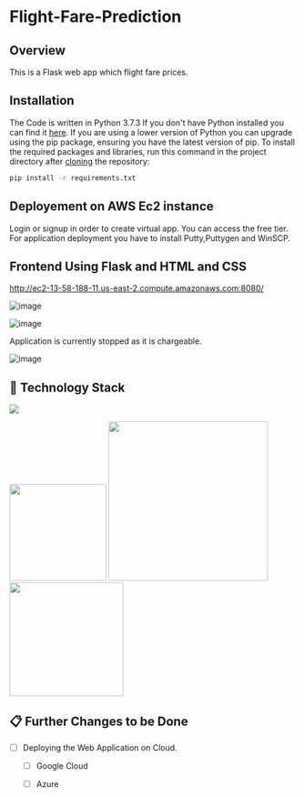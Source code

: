 # Flight-Fare-Prediction


## Overview
This is a Flask web app which flight fare prices.


## Installation
The Code is written in Python 3.7.3 If you don't have Python installed you can find it [here](https://www.python.org/downloads/). If you are using a lower version of Python you can upgrade using the pip package, ensuring you have the latest version of pip. To install the required packages and libraries, run this command in the project directory after [cloning](https://www.howtogeek.com/451360/how-to-clone-a-github-repository/) the repository:
```bash
pip install -r requirements.txt
```


## Deployement on AWS Ec2 instance
Login or signup in order to create virtual app. You can access the free tier. For application deployment you have to install Putty,Puttygen and WinSCP.


## Frontend Using Flask and HTML and CSS


http://ec2-13-58-188-11.us-east-2.compute.amazonaws.com:8080/

![image](https://user-images.githubusercontent.com/75041273/125109714-5445a780-e101-11eb-8fba-69653fc14576.png)

![image](https://user-images.githubusercontent.com/75041273/125108993-65da7f80-e100-11eb-9819-629793fd8b35.png)

Application is currently stopped as it is chargeable.

![image](https://user-images.githubusercontent.com/75041273/125109997-b0a8c700-e101-11eb-8975-ed14aeb872b9.png)


## 🏁 Technology Stack

![](https://forthebadge.com/images/badges/made-with-python.svg)

[<img target="_blank" src="https://flask.palletsprojects.com/en/1.1.x/_images/flask-logo.png" width=170>](https://flask.palletsprojects.com/en/1.1.x/) [<img target="_blank" src="https://number1.co.za/wp-content/uploads/2017/10/gunicorn_logo-300x85.png" width=280>](https://gunicorn.org) [<img target="_blank" src="https://scikit-learn.org/stable/_static/scikit-learn-logo-small.png" width=200>](https://scikit-learn.org/stable/) 


## 📋 Further Changes to be Done

- [ ] Deploying the Web Application on Cloud.
     - [ ] Google Cloud 
     - [ ] Azure
     

